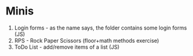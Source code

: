 # Minis
1. Login forms - as the name says, the folder contains some login forms (JS)
2. RPS - Rock Paper Scissors (floor+math methods exercise)
3. ToDo List - add/remove items of a list (JS)
